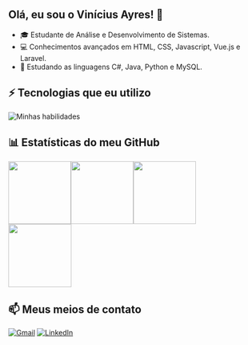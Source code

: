 ## Olá, eu sou o Vinícius Ayres! 👋

- 🎓 Estudante de Análise e Desenvolvimento de Sistemas.
- 💻 Conhecimentos avançados em HTML, CSS, Javascript, Vue.js e Laravel.
- 🚀 Estudando as linguagens C#, Java, Python e MySQL.

## ⚡ Tecnologias que eu utilizo

![Minhas habilidades](https://skillicons.dev/icons?i=html,css,js,vue,laravel,cs,java,python,mysql)

## 📊 Estatísticas do meu GitHub

<img height="125em" src="https://github-readme-stats.vercel.app/api/top-langs/?username=vini-ayres&layout=compact&theme=tokyonight"><img height="125em" src="https://github-readme-stats.vercel.app/api?username=vini-ayres&show_icons=true&theme=tokyonight"><img height="125em" src="https://streak-stats.demolab.com?user=vini-ayres&theme=tokyonight">
<img height="126em" src="https://github-profile-trophy.vercel.app/?username=vini-ayres&theme=tokyonight">

## 📫 Meus meios de contato

[![Gmail](https://img.shields.io/badge/Gmail-D14836?style=for-the-badge&logo=gmail&logoColor=white)](mailto:vini.na.ayres@gmail.com)
[![LinkedIn](https://img.shields.io/badge/LinkedIn-0077B5?style=for-the-badge&logo=linkedin&logoColor=white)](https://www.linkedin.com/in/vinicius-ayres/)
